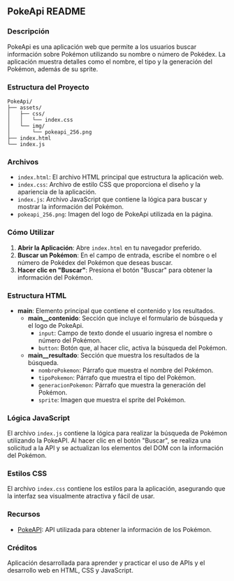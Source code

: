 ## PokeApi README

### Descripción

PokeApi es una aplicación web que permite a los usuarios buscar información sobre Pokémon utilizando su nombre o número de Pokédex. La aplicación muestra detalles como el nombre, el tipo y la generación del Pokémon, además de su sprite.

### Estructura del Proyecto

```
PokeApi/
├── assets/
│   ├── css/
│   │   └── index.css
│   └── img/
│       └── pokeapi_256.png
├── index.html
└── index.js
```

### Archivos

- `index.html`: El archivo HTML principal que estructura la aplicación web.
- `index.css`: Archivo de estilo CSS que proporciona el diseño y la apariencia de la aplicación.
- `index.js`: Archivo JavaScript que contiene la lógica para buscar y mostrar la información del Pokémon.
- `pokeapi_256.png`: Imagen del logo de PokeApi utilizada en la página.

### Cómo Utilizar

1. **Abrir la Aplicación**: Abre `index.html` en tu navegador preferido.
2. **Buscar un Pokémon**: En el campo de entrada, escribe el nombre o el número de Pokédex del Pokémon que deseas buscar.
3. **Hacer clic en "Buscar"**: Presiona el botón "Buscar" para obtener la información del Pokémon.

### Estructura HTML

- **main**: Elemento principal que contiene el contenido y los resultados.
  - **main__contenido**: Sección que incluye el formulario de búsqueda y el logo de PokeApi.
    - `input`: Campo de texto donde el usuario ingresa el nombre o número del Pokémon.
    - `button`: Botón que, al hacer clic, activa la búsqueda del Pokémon.
  - **main__resultado**: Sección que muestra los resultados de la búsqueda.
    - `nombrePokemon`: Párrafo que muestra el nombre del Pokémon.
    - `tipoPokemon`: Párrafo que muestra el tipo del Pokémon.
    - `generacionPokemon`: Párrafo que muestra la generación del Pokémon.
    - `sprite`: Imagen que muestra el sprite del Pokémon.

### Lógica JavaScript

El archivo `index.js` contiene la lógica para realizar la búsqueda de Pokémon utilizando la PokeAPI. Al hacer clic en el botón "Buscar", se realiza una solicitud a la API y se actualizan los elementos del DOM con la información del Pokémon.

### Estilos CSS

El archivo `index.css` contiene los estilos para la aplicación, asegurando que la interfaz sea visualmente atractiva y fácil de usar.

### Recursos

- [PokeAPI](https://pokeapi.co/): API utilizada para obtener la información de los Pokémon.

### Créditos

Aplicación desarrollada para aprender y practicar el uso de APIs y el desarrollo web en HTML, CSS y JavaScript.